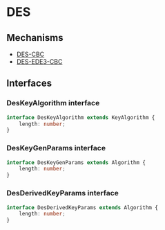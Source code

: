 # DES

## Mechanisms

- [DES-CBC](DES_CBC.md)
- [DES-EDE3-CBC](DES_EDE3_CBC.md)

## Interfaces

### DesKeyAlgorithm interface
```ts
interface DesKeyAlgorithm extends KeyAlgorithm {
    length: number;
}
```

### DesKeyGenParams interface
```ts
interface DesKeyGenParams extends Algorithm {
    length: number;
}
```

### DesDerivedKeyParams interface
```ts
interface DesDerivedKeyParams extends Algorithm {
    length: number;
}
```
